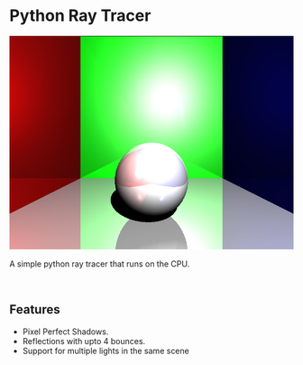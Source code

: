 <h1>
        Python Ray Tracer
</h1>
<img width = "auto" src = "githubPageContent/render.png">
<p>
    A simple python ray tracer that runs on the CPU.
</p>
<br>
<h2>Features</h2>
<ul>
    <li>Pixel Perfect Shadows.</li>
    <li>Reflections with upto 4 bounces.</li>
    <li>Support for multiple lights in the same scene</li>
</ul>
